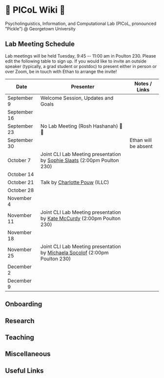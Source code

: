 # 🥒 PICoL Wiki 🥒

Psycholinguistics, Information, and Computational Lab (PICoL, pronounced "Pickle") @ Georgetown University

## Lab Meeting Schedule

Lab meetings will be held Tuesday, 9:45 -- 11:00 am in Poulton 230. Please edit the following table to sign up. If you would like to invite an outside speaker (typically, a grad student or postdoc) to present either in person or over Zoom, be in touch with Ethan to arrange the invite!

| Date    | Presenter | Notes / Links|
| -------- | ------- | ------- |
| September 9  | Welcome Session, Updates and Goals | |
| September 16  |  | |
| September 23  | No Lab Meeting (Rosh Hashanah) 🍎🍯 | |
| September 30  | | Ethan will be absent |
| October 7  | Joint CLI Lab Meeting presentation by [Sophie Slaats](https://www.sophieslaats.nl/) (2:00pm Poulton 230) | |
| October 14  |  | |
| October 21  | Talk by [Charlotte Pouw](https://www.illc.uva.nl/People/Table/person/5440/Charlotte-Pouw) (ILLC)| |
| October 28  |  | |
| November 4  |  | |
| November 11  | Joint CLI Lab Meeting presentation by [Kate McCurdy](https://lacoco-lab.github.io/home/authors/kmccurdy/) (2:00pm Poulton 230) | |
| November 18  |  | |
| November 25  | Joint CLI Lab Meeting presentation by [Michaela Socolof](https://michaelasocolof.github.io/) (2:00pm Poulton 230)  | |
| December 2  |  | |
| December 9  |  | |

## Onboarding

## Research

## Teaching

## Miscellaneous

## Useful Links
